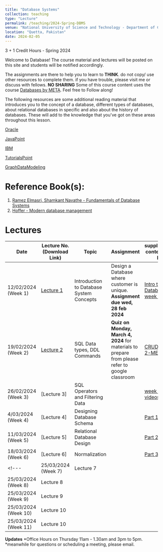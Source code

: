 ```yaml
---
title: "Database Systems"
collection: teaching
type: "Lecture"
permalink: /teaching/2024-Spring-DBMS
venue: "National University of Science and Technology - Department of Computer Science"
location: "Quetta, Pakistan"
date: 2024-02-05
---
```


3 + 1 Credit Hours - Spring 2024

<!---
Database Systems CS-220
======
-->

Welcome to Database! 
The course material and lectures will be posted on this site and students will be notified accordingly. 

The assignments are there to help you to learn to **THINK**. do not copy/ use other resources to complete them. if you have trouble, please visit me or discuss with fellows. **NO SHARING** 
Some of this course content uses the course [Databases by META](https://www.coursera.org/learn/introduction-to-databases). Feel free to Follow along! 

The following resources are some additional reading material that introduces you to the concept of a database, different types of databases, about relational databases in specific and also about the history of databases. These will add to the knowledge that you've got on these areas throughout this lesson.

[Oracle](https://www.oracle.com/uk/database/what-is-database/)

[JavaPoint](https://www.javatpoint.com/types-of-databases)

[IBM](https://www.ibm.com/cloud/learn/relational-databases)

[TutorialsPoint](https://www.tutorialspoint.com/Types-of-databases)

[GraphDataModeling](http://graphdatamodeling.com/GraphDataModeling/History.html)

<!---[Grades](https://github.com/kashifliaqat/kashifliaqat.github.io/raw/master/files/fall_2021/Grading_PP.pdf)

[Formula Sheet - Final Term](https://github.com/kashifliaqat/kashifliaqat.github.io/raw/master/files/fall_2021/PP_final_Formula_Sheet.pdf)
-->

Reference Book(s): 
======

1. [Ramez Elmasri, Shamkant Navathe - Fundamentals of Database Systems](https://github.com/Saniya-Ashraf/saniya-ashraf.github.io/blob/master/DBMS/Ramez%20Elmasri%2C%20Shamkant%20Navathe%20-%20Fundamentals%20of%20Database%20Systems-Pearson%20(2016).pdf)
2. [Hoffer - Modern database management](https://drive.google.com/file/d/1Fv0KBHCzwKgB3H99ckeG0oegdRDLLv5Z/view?usp=sharing)


Lectures
======


| **Date**   | **Lecture No. (Download Link)**                                                                                      | **Topic**                            |**Assignment**| **supplementary content/Video links**|
|------------|----------------------------------------------------------------------------------------------------------------------|--------------------------------------|--------------|--------------------------|
| 12/02/2024 (Week 1) | [Lecture 1](https://github.com/Saniya-Ashraf/saniya-ashraf.github.io/blob/master/DBMS/Database%20Systems%20CS-220%20-%20Lecture%201.pdf) |Introduction to Database System Concepts|Design a Database where customer is unique. **Assignment due wed, 28 feb 2024** |[Intro to Databases - week 1-META](https://www.coursera.org/learn/introduction-to-databases/home/week/1) | 
| 19/02/2024 (Week 2) | [Lecture 2](https://github.com/Saniya-Ashraf/saniya-ashraf.github.io/blob/master/DBMS/Database%20Systems%20CS-220%20-%20Lecture%202.pdf) |SQL Data types, DDL Commands|**Quiz on Monday, March 4, 2024** for materials to prepare from please refer to google classroom |[CRUD - week 2-META](https://www.coursera.org/learn/introduction-to-databases/home/week/2)| 
| 26/02/2024 (Week 3) | [Lecture 3] |SQL Operators and Filtering Data||[week 3 videos-META](https://www.coursera.org/learn/introduction-to-databases/home/week/3)|
| 4/03/2024 (Week 4)  | [Lecture 4]|Designing Database Schema||[Part 1-META](https://www.coursera.org/learn/introduction-to-databases/home/week/4)|
| 11/03/2024 (Week 5) | [Lecture 5]|Relational Database Design||[Part 2-META](https://www.coursera.org/learn/introduction-to-databases/home/week/4)|
|18/03/2024 (Week 6)|[Lecture 6] |Normalization||[Part 3-META](https://www.coursera.org/learn/introduction-to-databases/home/week/4)|
<!---| 25/03/2024 (Week 7)| Lecture 7 ||||
| 25/03/2024 (Week 8)| Lecture 8 ||||
| 25/03/2024 (Week 9)| Lecture 9 ||||
| 25/03/2024 (Week 10)| Lecture 10 ||||
| 25/03/2024 (Week 11)| Lecture 10 ||||-->

**Updates**
*Office Hours on Thursday 11am - 1.30am and 3pm to 5pm.
*meanwhile for questions or scheduling a meeting, please email.

